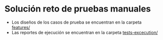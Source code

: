 # Solución reto de pruebas manuales

- Los diseños de los casos de prueba se encuentran en la carpeta [features/](./features/)
- Las reportes de ejecución se encuentran en la carpeta [tests-excecution/](./tests-excecution/)
